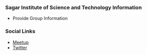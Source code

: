 ### Sagar Institute of Science and Technology Information
* Provide Group Information

### Social Links
* [Meetup](https://www.meetup.com/owasp-sagar-sistec/)
* [Twitter](#)




